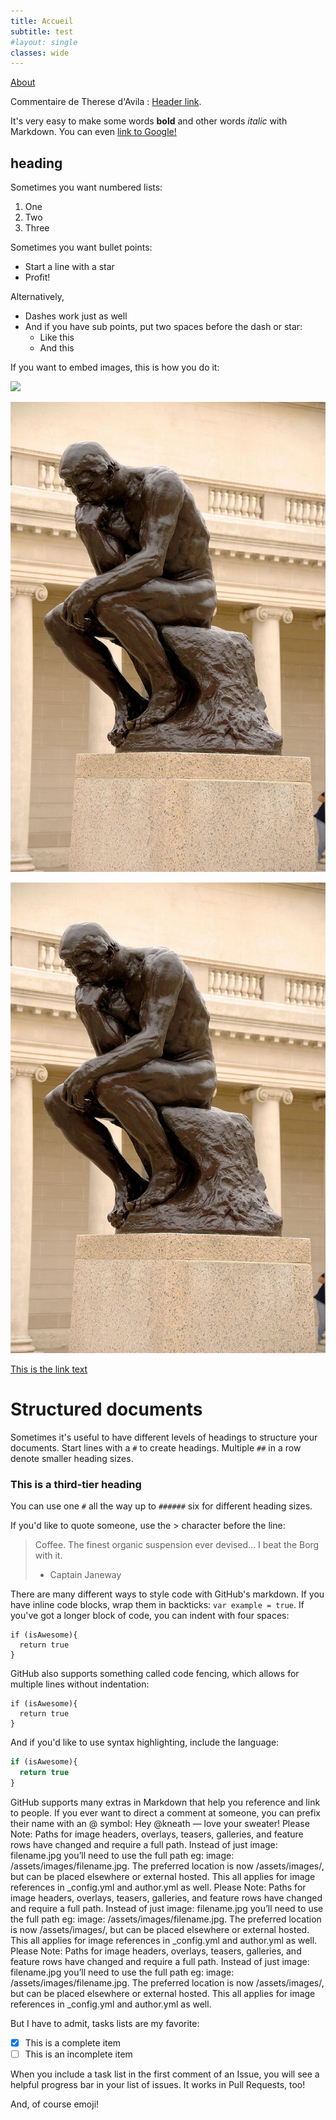 ```yaml
---
title: Accueil
subtitle: test
#layout: single
classes: wide
---
```



[About](https://gverez.github.io/about)



Commentaire de Therese d'Avila :
[Header link](/References/theresedavila_lechemindelaperfection.md#jean-6-44-51).










It's very easy to make some words **bold** and other words *italic* with Markdown. You can even [link to Google!](http://google.com)

## heading<a name="headin"></a>

Sometimes you want numbered lists:

1. One
2. Two
3. Three

Sometimes you want bullet points:

* Start a line with a star
* Profit!

Alternatively,

- Dashes work just as well
- And if you have sub points, put two spaces before the dash or star:
  - Like this
  - And this
  
  

If you want to embed images, this is how you do it:

[<img src="https://cdn.iconscout.com/icon/free/png-256/small-diamond-geometric-blue-38006.png">](http://google.com/)

[<img src="Images/image_test.jpg">](http://google.com/)


![](Images/image_test.jpg)


[This is the link text](#headin)







# Structured documents

Sometimes it's useful to have different levels of headings to structure your documents. Start lines with a `#` to create headings. Multiple `##` in a row denote smaller heading sizes.

### This is a third-tier heading

You can use one `#` all the way up to `######` six for different heading sizes.

If you'd like to quote someone, use the > character before the line:

> Coffee. The finest organic suspension ever devised... I beat the Borg with it.
> - Captain Janeway





There are many different ways to style code with GitHub's markdown. If you have inline code blocks, wrap them in backticks: `var example = true`.  If you've got a longer block of code, you can indent with four spaces:

    if (isAwesome){
      return true
    }

GitHub also supports something called code fencing, which allows for multiple lines without indentation:

```
if (isAwesome){
  return true
}
```

And if you'd like to use syntax highlighting, include the language:

```javascript
if (isAwesome){
  return true
}
```




GitHub supports many extras in Markdown that help you reference and link to people. If you ever want to direct a comment at someone, you can prefix their name with an @ symbol: Hey @kneath — love your sweater! Please Note: Paths for image headers, overlays, teasers, galleries, and feature rows have changed and require a full path. Instead of just image: filename.jpg you’ll need to use the full path eg: image: /assets/images/filename.jpg. The preferred location is now /assets/images/, but can be placed elsewhere or external hosted. This all applies for image references in _config.yml and author.yml as well. Please Note: Paths for image headers, overlays, teasers, galleries, and feature rows have changed and require a full path. Instead of just image: filename.jpg you’ll need to use the full path eg: image: /assets/images/filename.jpg. The preferred location is now /assets/images/, but can be placed elsewhere or external hosted. This all applies for image references in _config.yml and author.yml as well. Please Note: Paths for image headers, overlays, teasers, galleries, and feature rows have changed and require a full path. Instead of just image: filename.jpg you’ll need to use the full path eg: image: /assets/images/filename.jpg. The preferred location is now /assets/images/, but can be placed elsewhere or external hosted. This all applies for image references in _config.yml and author.yml as well.

But I have to admit, tasks lists are my favorite:

- [x] This is a complete item
- [ ] This is an incomplete item

When you include a task list in the first comment of an Issue, you will see a helpful progress bar in your list of issues. It works in Pull Requests, too!

And, of course emoji!



